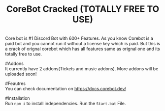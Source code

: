 <h1 align="center">
  CoreBot Cracked (TOTALLY FREE TO USE)
 </h1>
  <br>
  Core bot is  #1 Discord Bot with 600+ Features. As you know Corebot is a paid bot and you cannot run it without a license key which is paid. But this is a crack of orignal corebot which has all features same as orignal one and its totally free to use.

#Addons
  <br>
  It currently have 2 addons(Tickets and music addons). More addons will be uploaded soon! 
 
#Feautres
  <br>
  You can check documentation on https://docs.corebot.dev/
  
#Installation
<br>
Run `npm i` to install independencies. Run the `Start.bat` File.
